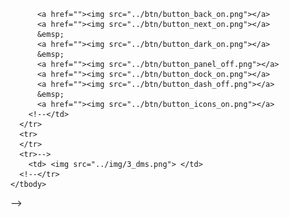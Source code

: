 </br>
</br>
</br>
</br>
</br>
</br>
</br>
</br>
</br>
</br>
</br>
</br>
</br>
</br>
</br>
</br>
</br>
</br>
</br>
</br>
</br>
</br>
</br>
</br>
</br>
</br>
</br>
</br>
</br>
</br>

<!--<span id="test">
  <table>
    <tbody>
      <tr rowspan="2">
        <td>-->
          <a href=""><img src="../btn/button_back_on.png"></a>
          <a href=""><img src="../btn/button_next_on.png"></a>
          &emsp;
          <a href=""><img src="../btn/button_dark_on.png"></a>
          &emsp;
          <a href=""><img src="../btn/button_panel_off.png"></a>
          <a href=""><img src="../btn/button_dock_on.png"></a>
          <a href=""><img src="../btn/button_dash_off.png"></a>
          &emsp;
          <a href=""><img src="../btn/button_icons_on.png"></a>
        <!--</td>
      </tr>
      <tr>
      </tr>
      <tr>-->
        <td> <img src="../img/3_dms.png"> </td>
      <!--</tr>
    </tbody>
  </table>
</span>-->

</br>
</br>
</br>
</br>
</br>
</br>
</br>
</br>
</br>
</br>
</br>
</br>
</br>
</br>
</br>
</br>
</br>
</br>
</br>
</br>
</br>
</br>
</br>
</br>
</br>
</br>
</br>
</br>
</br>
</br>
